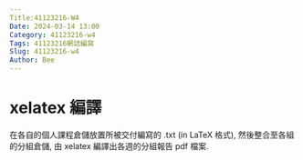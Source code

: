 ```yaml
---
Title:41123216-W4
Date: 2024-03-14 13:00
Category: 41123216-w4
Tags: 41123216網誌編寫
Slug: 41123216-w4
Author: Bee
---
```




<!-- PELICAN_END_SUMMARY -->

# xelatex 編譯
在各自的個人課程倉儲放置所被交付編寫的  .txt (in LaTeX 格式), 然後整合至各組的分組倉儲, 由 xelatex 編譯出各週的分組報告 pdf 檔案.